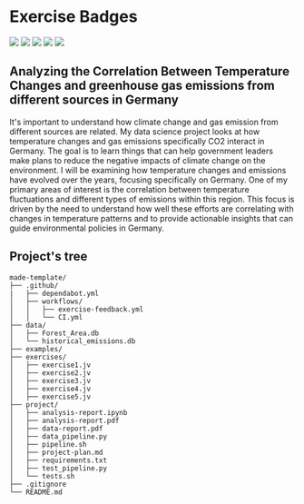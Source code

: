 # Exercise Badges

![](https://byob.yarr.is/KooshaSamadi/made-template/score_ex1) ![](https://byob.yarr.is/KooshaSamadi/made-template/score_ex2) ![](https://byob.yarr.is/KooshaSamadi/made-template/score_ex3) ![](https://byob.yarr.is/KooshaSamadi/made-template/score_ex4) ![](https://byob.yarr.is/KooshaSamadi/made-template/score_ex5)

## Analyzing the Correlation Between Temperature Changes and greenhouse gas emissions from different sources in Germany


It's important to understand how climate change and gas emission from different sources are related. My data science project looks at how temperature changes and gas emissions specifically CO2 interact in Germany. The goal is to learn things that can help government leaders make plans to reduce the negative impacts of climate change on the environment.
I will be examining how temperature changes and emissions have evolved over the years, focusing specifically on Germany. One of my primary areas of interest is the correlation between temperature fluctuations and different types of emissions within this region. This focus is driven by the need to understand how well these efforts are correlating with changes in temperature patterns and to provide actionable insights that can guide environmental policies in Germany.

## Project's tree
```
made-template/
├── .github/
|   ├── dependabot.yml
│   ├── workflows/
│   │   ├── exercise-feedback.yml
│   │   └── CI.yml
├── data/
│   ├── Forest_Area.db
│   └── historical_emissions.db
├── examples/
├── exercises/
│   ├── exercise1.jv
│   ├── exercise2.jv
│   ├── exercise3.jv
│   ├── exercise4.jv
│   ├── exercise5.jv
├── project/
│   ├── analysis-report.ipynb
│   ├── analysis-report.pdf
│   ├── data-report.pdf
│   ├── data_pipeline.py
│   ├── pipeline.sh
│   ├── project-plan.md
│   ├── requirements.txt
│   ├── test_pipeline.py
│   └── tests.sh
├── .gitignore
└── README.md
```
